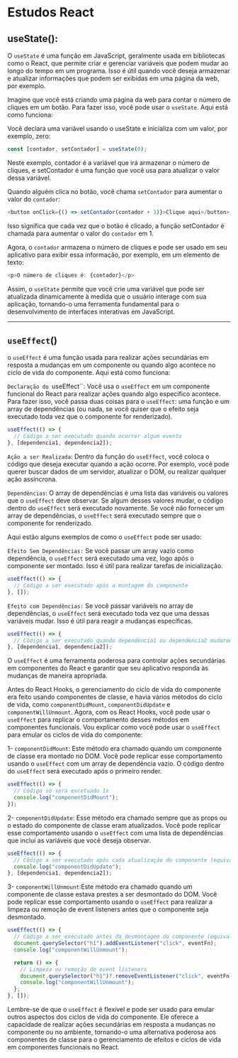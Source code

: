 # Estudos React

## useState():

O `useState` é uma função em JavaScript, geralmente usada em bibliotecas como o React, que permite criar e gerenciar variáveis que podem mudar ao longo do tempo em um programa. Isso é útil quando você deseja armazenar e atualizar informações que podem ser exibidas em uma página da web, por exemplo.

Imagine que você está criando uma página da web para contar o número de cliques em um botão. Para fazer isso, você pode usar o `useState`. Aqui está como funciona:

Você declara uma variável usando o useState e inicializa com um valor, por exemplo, zero:

```js
const [contador, setContador] = useState(0);
```

Neste exemplo, contador é a variável que irá armazenar o número de cliques, e setContador é uma função que você usa para atualizar o valor dessa variável.

Quando alguém clica no botão, você chama `setContador` para aumentar o valor do `contador`:

```js
<button onClick={() => setContador(contador + 1)}>Clique aqui</button>
```

Isso significa que cada vez que o botão é clicado, a função setContador é chamada para aumentar o valor do `contador` em 1.

Agora, o `contador` armazena o número de cliques e pode ser usado em seu aplicativo para exibir essa informação, por exemplo, em um elemento de texto:

```js
<p>O número de cliques é: {contador}</p>
```

Assim, o `useState` permite que você crie uma variável que pode ser atualizada dinamicamente à medida que o usuário interage com sua aplicação, tornando-o uma ferramenta fundamental para o desenvolvimento de interfaces interativas em JavaScript.

---

## `useEffect`()

o `useEffect` é uma função usada para realizar ações secundárias em resposta a mudanças em um componente ou quando algo acontece no ciclo de vida do componente. Aqui está como funciona:

`Declaração do `useEffect``: Você usa o `useEffect` em um componente funcional do React para realizar ações quando algo específico acontece. Para fazer isso, você passa duas coisas para o `useEffect`: uma função e um array de dependências (ou nada, se você quiser que o efeito seja executado toda vez que o componente for renderizado).

```js
useEffect(() => {
  // Código a ser executado quando ocorrer algum evento
}, [dependencia1, dependencia2]);
```

`Ação a ser Realizada`: Dentro da função do `useEffect`, você coloca o código que deseja executar quando a ação ocorre. Por exemplo, você pode querer buscar dados de um servidor, atualizar o DOM, ou realizar qualquer ação assíncrona.

`Dependências`: O array de dependências é uma lista das variáveis ou valores que o `useEffect` deve observar. Se algum desses valores mudar, o código dentro do `useEffect` será executado novamente. Se você não fornecer um array de dependências, o `useEffect` será executado sempre que o componente for renderizado.

Aqui estão alguns exemplos de como o `useEffect` pode ser usado:

`Efeito Sem Dependências:` Se você passar um array vazio como dependência, o `useEffect` será executado uma vez, logo após o componente ser montado. Isso é útil para realizar tarefas de inicialização.

```js
useEffect(() => {
  // Código a ser executado após a montagem do componente
}, []);
```

`Efeito com Dependências:` Se você passar variáveis no array de dependências, o `useEffect` será executado toda vez que uma dessas variáveis mudar. Isso é útil para reagir a mudanças específicas.

```js
useEffect(() => {
  // Código a ser executado quando dependencia1 ou dependencia2 mudarem
}, [dependencia1, dependencia2]);
```

O `useEffect` é uma ferramenta poderosa para controlar ações secundárias em componentes do React e garantir que seu aplicativo responda às mudanças de maneira apropriada.

Antes do React Hooks, o gerenciamento do ciclo de vida do componente era feito usando componentes de classe, e havia vários métodos do ciclo de vida, como `componentDidMount`, `componentDidUpdate` e `componentWillUnmount`. Agora, com os React Hooks, você pode usar o `useEffect` para replicar o comportamento desses métodos em componentes funcionais. Vou explicar como você pode usar o `useEffect` para emular os ciclos de vida do componente:

1- `componentDidMount`: Este método era chamado quando um componente de classe era montado no DOM. Você pode replicar esse comportamento usando o `useEffect` com um array de dependência vazio. O código dentro do `useEffect` será executado após o primeiro render.

```js
useEffect(() => {
  // Código só sera excetuado 1x
  console.log("componentDidMount");
});
```

2- `componentDidUpdate`: Esse método era chamado sempre que as props ou o estado do componente de classe eram atualizados. Você pode replicar esse comportamento usando o `useEffect` com uma lista de dependências que inclui as variáveis que você deseja observar.

```js
useEffect(() => {
  // Código a ser executado após cada atualização do componente (equivalente ao componentDidUpdate)
  console.log("componentDidUpdate");
}, [dependencia1, dependencia2]);
```

3- `componentWillUnmount`:Este método era chamado quando um componente de classe estava prestes a ser desmontado do DOM. Você pode replicar esse comportamento usando o `useEffect` para realizar a limpeza ou remoção de event listeners antes que o componente seja desmontado.

```js
useEffect(() => {
  // Código a ser executado antes da desmontagem do componente (equivalente ao componentWillUnmount)
  document.querySelector("h1").addEventListener("click", eventFn);
  console.log("componentWillUnmount");

  return () => {
    // Limpeza ou remoção de event listeners
    document.querySelector("h1")?.removeEventListener("click", eventFn);
    console.log("componentWillUnmount");
  };
}, []);
```

Lembre-se de que o `useEffect` é flexível e pode ser usado para emular outros aspectos dos ciclos de vida do componente. Ele oferece a capacidade de realizar ações secundárias em resposta a mudanças no componente ou no ambiente, tornando-o uma alternativa poderosa aos componentes de classe para o gerenciamento de efeitos e ciclos de vida em componentes funcionais no React.
